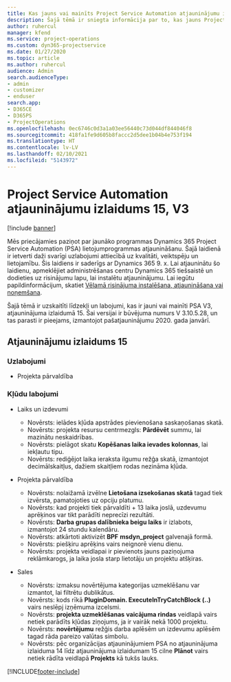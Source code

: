 ```yaml
---
title: Kas jauns vai mainīts Project Service Automation atjauninājumu izlaidumā 15, V3
description: Šajā tēmā ir sniegta informācija par to, kas jauns Project Service Automation atjauninājuma izlaidumā 15, 3. versijā
author: ruhercul
manager: kfend
ms.service: project-operations
ms.custom: dyn365-projectservice
ms.date: 01/27/2020
ms.topic: article
ms.author: ruhercul
audience: Admin
search.audienceType:
- admin
- customizer
- enduser
search.app:
- D365CE
- D365PS
- ProjectOperations
ms.openlocfilehash: 0ec6746c0d3a1a03ee56440c73d044df844046f8
ms.sourcegitcommit: 418fa1fe9d605b8faccc2d5dee1b04b4e753f194
ms.translationtype: HT
ms.contentlocale: lv-LV
ms.lasthandoff: 02/10/2021
ms.locfileid: "5143972"
---
```

# <a name="project-service-automation-update-release-15-v3"></a>Project Service Automation atjauninājumu izlaidums 15, V3

[!include [banner](../includes/psa-now-project-operations.md)]

Mēs priecājamies paziņot par jaunāko programmas Dynamics 365 Project Service Automation (PSA) lietojumprogrammas atjaunināšanu. Šajā laidienā ir ietverti daži svarīgi uzlabojumi attiecībā uz kvalitāti, veiktspēju un lietojamību. Šis laidiens ir saderīgs ar Dynamics 365 9. x. Lai atjauninātu šo laidienu, apmeklējiet administrēšanas centru Dynamics 365 tiešsaistē un dodieties uz risinājumu lapu, lai instalētu atjauninājumu. Lai iegūtu papildinformācijum, skatiet [Vēlamā risinājuma instalēšana, atjaunināšana vai noņemšana](https://docs.microsoft.com/power-platform/admin/install-remove-preferred-solution).

Šajā tēmā ir uzskaitīti līdzekļi un labojumi, kas ir jauni vai mainīti PSA V3, atjauninājuma izlaidumā 15. Šai versijai ir būvējuma numurs V 3.10.5.28, un tas parasti ir pieejams, izmantojot pašatjauninājumu 2020. gada janvārī.

## <a name="update-release-15"></a>Atjauninājumu izlaidums 15 

### <a name="enhancements"></a>Uzlabojumi

- Projekta pārvaldība

### <a name="bug-fixes"></a>Kļūdu labojumi

- Laiks un izdevumi

  - Novērsts: ielādes kļūda apstrādes pievienošana saskaņošanas skatā.
  - Novērsts: projekta resursu centrmezgls: **Pārdēvēt** summu, lai mazinātu neskaidrības.
  - Novērsts: pielāgot skatu **Kopēšanas laika ievades kolonnas**, lai iekļautu tipu.
  - Novērsts: rediģējot laika ieraksta ilgumu režģa skatā, izmantojot decimālskaitļus, dažiem skaitļiem rodas nezināma kļūda.

- Projekta pārvaldība

  - Novērsts: nolaižamā izvēlne **Lietošana izsekošanas skatā** tagad tiek izvērsta, pamatojoties uz opciju platumu.
  - Novērsts: kad projekti tiek pārvaldīti + 13 laika joslā, uzdevumu aprēķinos var tikt parādīti neprecīzi rezultāti.
  - Novērsts: **Darba grupas dalībnieka beigu laiks** ir izlabots, izmantojot 24 stundu kalendāru.
  - Novērsts: atkārtoti aktivizēt **BPF** **msdyn_project** galvenajā formā.
  - Novērsts: piešķiru aprēķins vairs neignorē vienu dienu.
  - Novērsts: projekta veidlapai ir pievienots jauns paziņojuma reklāmkarogs, ja laika josla starp lietotāju un projektu atšķiras.

- Sales

  - Novērsts: izmaksu novērtējuma kategorijas uzmeklēšanu var izmantot, lai filtrētu dublikātus.
  - Novērsts: kods rīkā **PluginDomain. ExecuteInTryCatchBlock (..)** vairs neslēpj izņēmuma izcelsmi.
  - Novērsts: **projekta uzmeklēšanas** **vaicājuma rindas** veidlapā vairs netiek parādīts kļūdas ziņojums, ja ir vairāk nekā 1000 projektu.
  - Novērsts: **novērtējumu** režģis darba aplēsēm un izdevumu aplēsēm tagad rāda pareizo valūtas simbolu.
  - Novērsts: pēc organizācijas atjauninājumiem PSA no atjauninājuma izlaiduma 14 līdz atjauninājuma izlaidumam 15 cilne **Plānot** vairs netiek rādīta veidlapā **Projekts** kā tukšs lauks.


[!INCLUDE[footer-include](../includes/footer-banner.md)]
